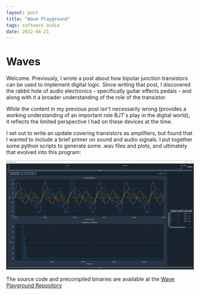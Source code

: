 ```yaml
---
layout: post
title: "Wave Playground"
tags: software audio
date: 2022-04-21
---
```


# Waves

Welcome. Previously, I wrote a post about how bipolar junction transistors can be used to implement digital logic. Since writing that post, I discovered the rabbit hole of audio electronics - specifically guitar effects pedals - and along with it a broader understanding of the role of the transistor.

While the content in my previous post isn't necessarily wrong (provides a working understanding of an important role BJT's play in the digital world), it reflects the limited perspective I had on these devices at the time. 

I set out to write an update covering transistors as amplifiers, but found that I wanted to include a brief primer on sound and audio signals. I put together some python scripts to generate some .wav files and plots, and ultimately that evolved into this program: 

![screenshot](https://github.com/jamescapuder/QtWaves/blob/master/assets/wavedemo.PNG)

The source code and precompiled binaries are available at the [Wave Playground Repository](https://github.com/jamescapuder/QtWaves) 


